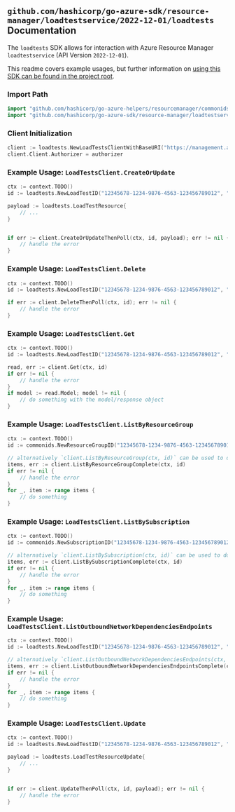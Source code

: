 
## `github.com/hashicorp/go-azure-sdk/resource-manager/loadtestservice/2022-12-01/loadtests` Documentation

The `loadtests` SDK allows for interaction with Azure Resource Manager `loadtestservice` (API Version `2022-12-01`).

This readme covers example usages, but further information on [using this SDK can be found in the project root](https://github.com/hashicorp/go-azure-sdk/tree/main/docs).

### Import Path

```go
import "github.com/hashicorp/go-azure-helpers/resourcemanager/commonids"
import "github.com/hashicorp/go-azure-sdk/resource-manager/loadtestservice/2022-12-01/loadtests"
```


### Client Initialization

```go
client := loadtests.NewLoadTestsClientWithBaseURI("https://management.azure.com")
client.Client.Authorizer = authorizer
```


### Example Usage: `LoadTestsClient.CreateOrUpdate`

```go
ctx := context.TODO()
id := loadtests.NewLoadTestID("12345678-1234-9876-4563-123456789012", "example-resource-group", "loadTestName")

payload := loadtests.LoadTestResource{
	// ...
}


if err := client.CreateOrUpdateThenPoll(ctx, id, payload); err != nil {
	// handle the error
}
```


### Example Usage: `LoadTestsClient.Delete`

```go
ctx := context.TODO()
id := loadtests.NewLoadTestID("12345678-1234-9876-4563-123456789012", "example-resource-group", "loadTestName")

if err := client.DeleteThenPoll(ctx, id); err != nil {
	// handle the error
}
```


### Example Usage: `LoadTestsClient.Get`

```go
ctx := context.TODO()
id := loadtests.NewLoadTestID("12345678-1234-9876-4563-123456789012", "example-resource-group", "loadTestName")

read, err := client.Get(ctx, id)
if err != nil {
	// handle the error
}
if model := read.Model; model != nil {
	// do something with the model/response object
}
```


### Example Usage: `LoadTestsClient.ListByResourceGroup`

```go
ctx := context.TODO()
id := commonids.NewResourceGroupID("12345678-1234-9876-4563-123456789012", "example-resource-group")

// alternatively `client.ListByResourceGroup(ctx, id)` can be used to do batched pagination
items, err := client.ListByResourceGroupComplete(ctx, id)
if err != nil {
	// handle the error
}
for _, item := range items {
	// do something
}
```


### Example Usage: `LoadTestsClient.ListBySubscription`

```go
ctx := context.TODO()
id := commonids.NewSubscriptionID("12345678-1234-9876-4563-123456789012")

// alternatively `client.ListBySubscription(ctx, id)` can be used to do batched pagination
items, err := client.ListBySubscriptionComplete(ctx, id)
if err != nil {
	// handle the error
}
for _, item := range items {
	// do something
}
```


### Example Usage: `LoadTestsClient.ListOutboundNetworkDependenciesEndpoints`

```go
ctx := context.TODO()
id := loadtests.NewLoadTestID("12345678-1234-9876-4563-123456789012", "example-resource-group", "loadTestName")

// alternatively `client.ListOutboundNetworkDependenciesEndpoints(ctx, id)` can be used to do batched pagination
items, err := client.ListOutboundNetworkDependenciesEndpointsComplete(ctx, id)
if err != nil {
	// handle the error
}
for _, item := range items {
	// do something
}
```


### Example Usage: `LoadTestsClient.Update`

```go
ctx := context.TODO()
id := loadtests.NewLoadTestID("12345678-1234-9876-4563-123456789012", "example-resource-group", "loadTestName")

payload := loadtests.LoadTestResourceUpdate{
	// ...
}


if err := client.UpdateThenPoll(ctx, id, payload); err != nil {
	// handle the error
}
```
